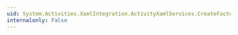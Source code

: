 ```yaml
---
uid: System.Activities.XamlIntegration.ActivityXamlServices.CreateFactory(System.Xaml.XamlReader,System.Type)
internalonly: False
---
```

